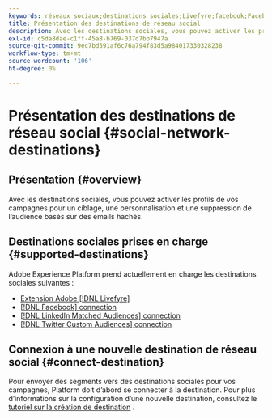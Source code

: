 ```yaml
---
keywords: réseaux sociaux;destinations sociales;Livefyre;facebook;Facebook
title: Présentation des destinations de réseau social
description: Avec les destinations sociales, vous pouvez activer les profils de vos campagnes pour un ciblage, une personnalisation et une suppression de l’audience basés sur des emails hachés.
exl-id: c5da8dae-c1ff-45a8-b769-037d7bb7947a
source-git-commit: 9ec7bd591af6c76a794f83d5a984017330328238
workflow-type: tm+mt
source-wordcount: '106'
ht-degree: 0%

---
```


# Présentation des destinations de réseau social {#social-network-destinations}

## Présentation {#overview}

Avec les destinations sociales, vous pouvez activer les profils de vos campagnes pour un ciblage, une personnalisation et une suppression de l’audience basés sur des emails hachés.

## Destinations sociales prises en charge {#supported-destinations}

Adobe Experience Platform prend actuellement en charge les destinations sociales suivantes :

* [Extension Adobe [!DNL Livefyre] ](adobe-livefyre.md)
* [[!DNL Facebook] connection](facebook.md)
* [[!DNL LinkedIn Matched Audiences] connection](linkedin.md)
* [[!DNL Twitter Custom Audiences] connection](twitter.md)

## Connexion à une nouvelle destination de réseau social {#connect-destination}

Pour envoyer des segments vers des destinations sociales pour vos campagnes, Platform doit d’abord se connecter à la destination. Pour plus d’informations sur la configuration d’une nouvelle destination, consultez le [tutoriel sur la création de destination](../../ui/connect-destination.md) .